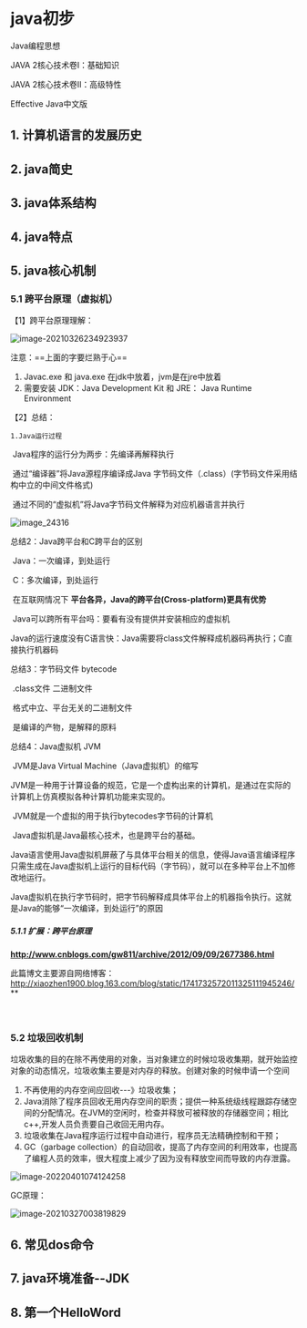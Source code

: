 # java初步

Java编程思想

JAVA 2核心技术卷I：基础知识

JAVA 2核心技术卷II：高级特性

Effective Java中文版





## 1. 计算机语言的发展历史



## 2. java简史



## 3. java体系结构



## 4. java特点



## 5. java核心机制

### 5.1 跨平台原理（虚拟机）

【1】跨平台原理理解：

![image-20210326234923937](https://tva1.sinaimg.cn/large/008eGmZEly1goxqqrhacwj31q00t4h1o.jpg)

注意：==上面的字要烂熟于心==

1. Javac.exe 和 java.exe 在jdk中放着，jvm是在jre中放着
2. 需要安装 JDK：Java Development Kit 和 JRE： Java Runtime Environment 

【2】总结： 

 	1.Java运行过程 	 	

​		Java程序的运行分为两步：先编译再解释执行 	 	

​		通过“编译器”将Java源程序编译成Java 字节码文件（.class）(字节码文件采用结构中立的中间文件格式) 	 	

​		通过不同的“虚拟机”将Java字节码文件解释为对应机器语言并执行  	

![image_24316](https://tva1.sinaimg.cn/large/0081Kckwly1gmc435k3gaj30g205zq4b.jpg)



总结2：Java跨平台和C跨平台的区别 

​		Java：一次编译，到处运行     

​		C：多次编译，到处运行 

​		在互联网情况下 **平台各异，Java的跨平台(Cross-platform)更具有优势**

​		Java可以跨所有平台吗：要看有没有提供并安装相应的虚拟机 

​		Java的运行速度没有C语言快：Java需要将class文件解释成机器码再执行；C直接执行机器码  


 总结3：字节码文件 bytecode 

​		.class文件  二进制文件 

​		格式中立、平台无关的二进制文件 

​		是编译的产物，是解释的原料 


 总结4：Java虚拟机 JVM 	

​		JVM是Java Virtual Machine（Java虚拟机）的缩写 	

​		JVM是一种用于计算设备的规范，它是一个虚构出来的计算机，是通过在实际的计算机上仿真模拟各种计算机功能来实现的。 	

​		JVM就是一个虚拟的用于执行bytecodes字节码的计算机 	

​		Java虚拟机是Java最核心技术，也是跨平台的基础。 	

​		Java语言使用Java虚拟机屏蔽了与具体平台相关的信息，使得Java语言编译程序只需生成在Java虚拟机上运行的目标代码（字节码），就可以在多种平台上不加修改地运行。 	

​		Java虚拟机在执行字节码时，把字节码解释成具体平台上的机器指令执行。这就是Java的能够“一次编译，到处运行”的原因 	



##### 5.1.1 扩展：跨平台原理

**http://www.cnblogs.com/gw811/archive/2012/09/09/2677386.html** 

此篇博文主要源自网络博客：http://xiaozhen1900.blog.163.com/blog/static/1741732572011325111945246/** 

　　

### 5.2 垃圾回收机制

​       垃圾收集的目的在除不再使用的对象，当对象建立的时候垃圾收集期，就开始监控对象的动态情况，垃圾收集主要是对内存的释放。创建对象的时候申请一个空间 

1. 不再使用的内存空间应回收---》垃圾收集； 	
2. Java消除了程序员回收无用内存空间的职责；提供一种系统级线程跟踪存储空间的分配情况。在JVM的空闲时，检查并释放可被释放的存储器空间；相比c++,开发人员负责要自己收回无用内存。 	
3. 垃圾收集在Java程序运行过程中自动进行，程序员无法精确控制和干预； 	
4. GC（garbage collection）的自动回收，提高了内存空间的利用效率，也提高了编程人员的效率，很大程度上减少了因为没有释放空间而导致的内存泄露。  	 



![image-20220401074124258](https://tva1.sinaimg.cn/large/e6c9d24egy1h0ujy2atywj20iu0tzwhb.jpg)



GC原理：

![image-20210327003819829](https://tva1.sinaimg.cn/large/008eGmZEly1goxs5jgsjwj30cz1797vs.jpg)

## 6. 常见dos命令



## 7. java环境准备--JDK



## 8. 第一个HelloWord

